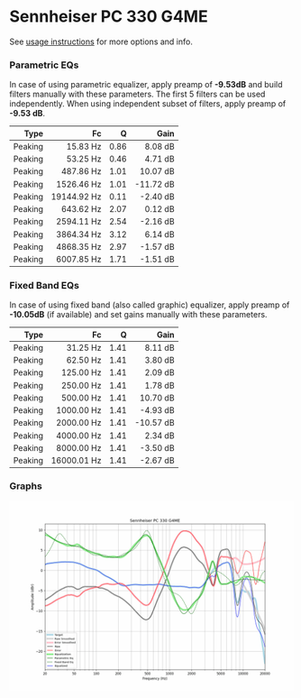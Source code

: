 # Sennheiser PC 330 G4ME
See [usage instructions](https://github.com/jaakkopasanen/AutoEq#usage) for more options and info.

### Parametric EQs
In case of using parametric equalizer, apply preamp of **-9.53dB** and build filters manually
with these parameters. The first 5 filters can be used independently.
When using independent subset of filters, apply preamp of **-9.53 dB**.

| Type    | Fc          |    Q | Gain      |
|--------:|------------:|-----:|----------:|
| Peaking | 15.83 Hz    | 0.86 | 8.08 dB   |
| Peaking | 53.25 Hz    | 0.46 | 4.71 dB   |
| Peaking | 487.86 Hz   | 1.01 | 10.07 dB  |
| Peaking | 1526.46 Hz  | 1.01 | -11.72 dB |
| Peaking | 19144.92 Hz | 0.11 | -2.40 dB  |
| Peaking | 643.62 Hz   | 2.07 | 0.12 dB   |
| Peaking | 2594.11 Hz  | 2.54 | -2.16 dB  |
| Peaking | 3864.34 Hz  | 3.12 | 6.14 dB   |
| Peaking | 4868.35 Hz  | 2.97 | -1.57 dB  |
| Peaking | 6007.85 Hz  | 1.71 | -1.51 dB  |

### Fixed Band EQs
In case of using fixed band (also called graphic) equalizer, apply preamp of **-10.05dB**
(if available) and set gains manually with these parameters.

| Type    | Fc          |    Q | Gain      |
|--------:|------------:|-----:|----------:|
| Peaking | 31.25 Hz    | 1.41 | 8.11 dB   |
| Peaking | 62.50 Hz    | 1.41 | 3.80 dB   |
| Peaking | 125.00 Hz   | 1.41 | 2.09 dB   |
| Peaking | 250.00 Hz   | 1.41 | 1.78 dB   |
| Peaking | 500.00 Hz   | 1.41 | 10.70 dB  |
| Peaking | 1000.00 Hz  | 1.41 | -4.93 dB  |
| Peaking | 2000.00 Hz  | 1.41 | -10.57 dB |
| Peaking | 4000.00 Hz  | 1.41 | 2.34 dB   |
| Peaking | 8000.00 Hz  | 1.41 | -3.50 dB  |
| Peaking | 16000.01 Hz | 1.41 | -2.67 dB  |

### Graphs
![](./Sennheiser%20PC%20330%20G4ME.png)